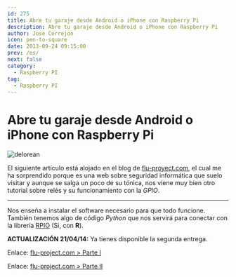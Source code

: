 ```yaml
---
id: 275
title: Abre tu garaje desde Android o iPhone con Raspberry Pi
description: Abre tu garaje desde Android o iPhone con Raspberry Pi
author: Jose Cerrejon
icon: pen-to-square
date: 2013-09-24 09:15:00
prev: /es/
next: false
category:
  - Raspberry PI
tag:
  - Raspberry PI
---
```


# Abre tu garaje desde Android o iPhone con Raspberry Pi

![delorean](/images/2013/09/garage.jpg)

El siguiente artículo está alojado en el blog de [flu-proyect.com](http://www.flu-project.com), el cual me ha sorprendido porque es una web sobre seguridad informática que suelo visitar y aunque se salga un poco de su tónica, nos viene muy bien otro tutorial sobre relés y su funcionamiento con la *GPIO*.

- - -
Nos enseña a instalar el software necesario para que todo funcione. También tenemos algo de código *Python* que nos servirá para conectar con la librería [RPIO](http://pythonhosted.org/RPIO/) (Si, con **R**).

**ACTUALIZACIÓN 21/04/14:** Ya tienes disponible la segunda entrega.

Enlace: [flu-project.com > Parte I](http://www.flu-project.com/abre-tu-garaje-desde-android-o-iphone-con-raspberry-pi-parte-i.html)

Enlace: [flu-project.com > Parte II](http://www.flu-project.com/2014/04/abre-tu-garaje-desde-android-o-iphone.html)